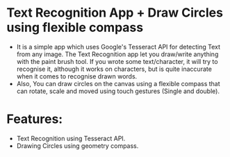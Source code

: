 # Text Recognition App + Draw Circles using flexible compass
* It is a simple app which uses Google's Tesseract API for detecting Text from any image. The Text Recognition app let you draw/write anything with the paint brush tool.
If you wrote some text/character, it will try to recognise it, although it works on characters, but is quite inaccurate when it comes to recognise drawn words.
* Also, You can draw circles on the canvas using a flexible compass that can rotate, scale and moved using touch gestures (Single and double).

# Features: 
 * Text Recognition using Tesseract API.
 * Drawing Circles using geometry compass.

